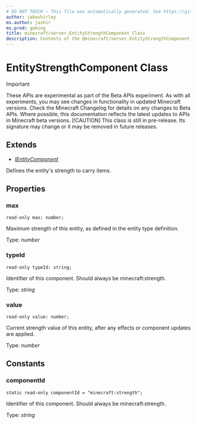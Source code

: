 ```yaml
---
# DO NOT TOUCH — This file was automatically generated. See https://github.com/mojang/minecraftapidocsgenerator to modify descriptions, examples, etc.
author: jakeshirley
ms.author: jashir
ms.prod: gaming
title: minecraft/server.EntityStrengthComponent Class
description: Contents of the @minecraft/server.EntityStrengthComponent class.
---
```

# EntityStrengthComponent Class
>[!IMPORTANT]
>These APIs are experimental as part of the Beta APIs experiment. As with all experiments, you may see changes in functionality in updated Minecraft versions. Check the Minecraft Changelog for details on any changes to Beta APIs. Where possible, this documentation reflects the latest updates to APIs in Minecraft beta versions.
> [!CAUTION]
> This class is still in pre-release.  Its signature may change or it may be removed in future releases.

## Extends
- [*IEntityComponent*](IEntityComponent.md)

Defines the entity's strength to carry items.

## Properties

### **max**
`read-only max: number;`

Maximum strength of this entity, as defined in the entity type definition.

Type: *number*

### **typeId**
`read-only typeId: string;`

Identifier of this component. Should always be minecraft:strength.

Type: *string*

### **value**
`read-only value: number;`

Current strength value of this entity, after any effects or component updates are applied.

Type: *number*

## Constants

### **componentId**
`static read-only componentId = "minecraft:strength";`

Identifier of this component. Should always be minecraft:strength.

Type: *string*
